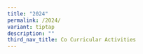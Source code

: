 ```yaml
---
title: "2024"
permalink: /2024/
variant: tiptap
description: ""
third_nav_title: Co Curricular Activities
---
```

